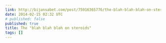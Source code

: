 ```yaml
---
link: http://bijansabet.com/post/75916365776/the-blah-blah-blah-on-steroids
date: 2014-02-15 02:32 UTC
# published: false
published: true
title: The "blah blah blah on steroids"
tags: []
---
```



